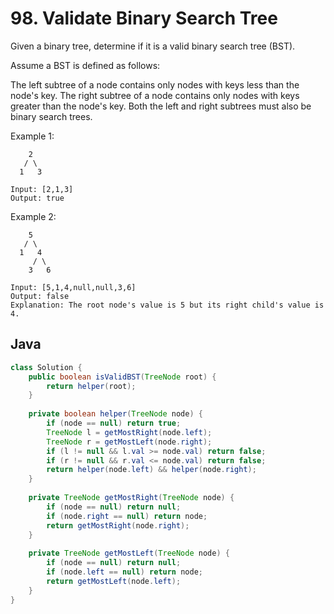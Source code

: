 # 98. Validate Binary Search Tree

Given a binary tree, determine if it is a valid binary search tree (BST).

Assume a BST is defined as follows:

The left subtree of a node contains only nodes with keys less than the node's key.
The right subtree of a node contains only nodes with keys greater than the node's key.
Both the left and right subtrees must also be binary search trees.
 

Example 1:
```
    2
   / \
  1   3

Input: [2,1,3]
Output: true
```
Example 2:
```
    5
   / \
  1   4
     / \
    3   6

Input: [5,1,4,null,null,3,6]
Output: false
Explanation: The root node's value is 5 but its right child's value is 4.
```

## Java
```java
class Solution {
    public boolean isValidBST(TreeNode root) {
        return helper(root);
    }
    
    private boolean helper(TreeNode node) {
        if (node == null) return true;
        TreeNode l = getMostRight(node.left);
        TreeNode r = getMostLeft(node.right);
        if (l != null && l.val >= node.val) return false;
        if (r != null && r.val <= node.val) return false;
        return helper(node.left) && helper(node.right);
    }
    
    private TreeNode getMostRight(TreeNode node) {
        if (node == null) return null;
        if (node.right == null) return node;
        return getMostRight(node.right);
    }
    
    private TreeNode getMostLeft(TreeNode node) {
        if (node == null) return null;
        if (node.left == null) return node;
        return getMostLeft(node.left);
    }
}
```
